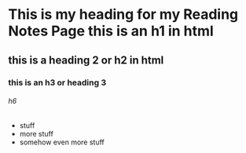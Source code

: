 # This is my heading for my Reading Notes Page this is an h1 in html

## this is a heading 2 or h2 in html

### this is an h3 or heading 3

###### h6

* stuff
* more stuff
* somehow even more stuff
